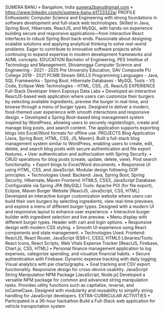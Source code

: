 SUMERA BANU
⋄ Bangalore, India
sumera2banu@gmail.com
⋄ https://www.linkedin.com/in/sumera-banu-b1723322a/
PROFILE
Enthusiastic Computer Science and Engineering with strong foundations in software development and full-stack web
technologies. Skilled in Java, Spring Boot, Hibernate, ReactJS, and MySQL, with hands-on experience building
secure and responsive applications—from interactive React interfaces to robust Spring Boot back-ends. Passionate
about designing scalable solutions and applying analytical thinking to solve real-world problems. Eager to contribute
to innovative software projects while continuing to expand expertise in modern development frameworks and AI/ML
concepts.
EDUCATION
Bachelor of Engineering, PES Intstitue of Technology and Management, Shivamogga 
Computer Science and Engineering - 2021 - 2025
Pre University Education, SAV Composite PU College 2019 - 2021
PCMB Stream
SKILLS
Programming Languages - Java, SQL
Frameworks - Spring Boot, Hibernate
Databases - MySQL
Tools - VS Code, Ecllipse
Web Technologies - HTML, CSS, JS, ReactJS
EXPERIENCE
Full-Stack Developer Intern
Exposys Data Labs
• Developed an interactive ReactJS-based web application where users can customize their burgers by selecting
available ingredients, preview the burger in real-time, and browse through a menu of burger types. Designed to
deliver a modern, food-themed user experience with smooth interactions and responsive design.
• Developed a Spring Boot–based blog management system inspired by WordPress, allowing users to securely
register/login, create and manage blog posts, and search content. The application supports exporting blogs into
Excel/Word formats for offline use.
PROJECTS
Blog Application [Java, Spring Boot, HTML, CSS, JS, Maven]: Built a full-stack blog management system
similar to WordPress, enabling users to create, edit, delete, and search blog posts with secure authentication and file
export features.
• User authentication and authorization with Spring Security.
• CRUD operations for blog posts (create, update, delete, view). Post search functionality.
• Export blogs to Excel/Word documents.
• Responsive UI using HTML, CSS, and JavaScript. Modular design following OOP principles.
• Technologies Used:
Backend: Java, Spring Boot, Spring Security, Hibernate, Maven
Frontend: HTML5, CSS3, JavaScript
Database: Configurable via Spring JPA (MySQL)
Tools: Apache POI (for file export), Eclipse, Maven
Burger Website [ReactJS, JavaScript, CSS, HTML] Developed an interactive burger customization website
where users can build their own burgers by selecting ingredients, view real-time previews, and explore a menu of
different burger types. Designed with a modern UI and responsive layout to enhance user experience.
• Interactive burger builder with ingredient selection and live preview.
• Menu display with different burger types. Header with cart and login options.
• Responsive design with modern CSS styling.
• Smooth UI experience using React components and state management.
• Technologies Used: Frontend: ReactJS, React Router, JavaScript (ES6+), CSS3, HTML5
Libraries/Tools: React Icons, React Scripts, Web Vitals
Expense Tracker [ReactJS, Firebase, Chart.js, CSS, HTML]
• Personal finance management application to log expenses, categorize spending, and visualize financial habits.
• Secure authentication with Firebase. Dynamic expense tracking with daily logging. Visual analytics with pie
charts/graphs.
• Goal tracking and CSV export functionality. Responsive design for cross-device usability.
JavaScript String Manipulation NPM Package [JavaScript, Node.js] Developed a versatile NPM package
for common and advanced string manipulation tasks.
Provides utility functions such as capitalize, reverse, and toCamelCase.
Designed with modularity and reusability to simplify string handling for JavaScript developers.
EXTRA-CURRICULAR ACTIVITIES
• Participated in a 36-hour hackathon Build a Full-Stack web application for vehicle transportation system
